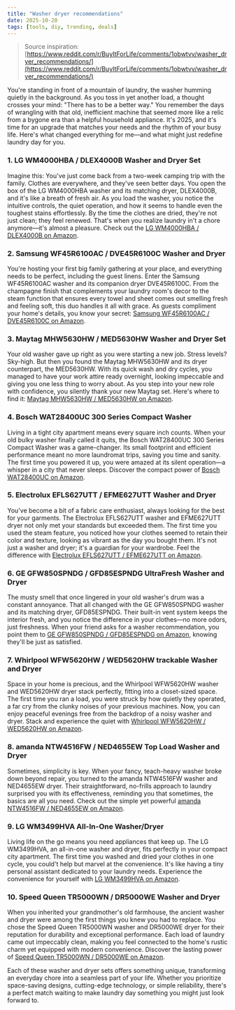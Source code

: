 ```yaml
---
title: "Washer dryer recommendations"
date: 2025-10-20
tags: [tools, diy, trending, deals]
---
```


> Source inspiration: [https://www.reddit.com/r/BuyItForLife/comments/1obwtvv/washer_dryer_recommendations/](https://www.reddit.com/r/BuyItForLife/comments/1obwtvv/washer_dryer_recommendations/)

You're standing in front of a mountain of laundry, the washer humming quietly in the background. As you toss in yet another load, a thought crosses your mind: "There has to be a better way." You remember the days of wrangling with that old, inefficient machine that seemed more like a relic from a bygone era than a helpful household appliance. It's 2025, and it's time for an upgrade that matches your needs and the rhythm of your busy life. Here's what changed everything for me—and what might just redefine laundry day for you.

### 1. LG WM4000HBA / DLEX4000B Washer and Dryer Set

Imagine this: You've just come back from a two-week camping trip with the family. Clothes are everywhere, and they've seen better days. You open the box of the LG WM4000HBA washer and its matching dryer, DLEX4000B, and it's like a breath of fresh air. As you load the washer, you notice the intuitive controls, the quiet operation, and how it seems to handle even the toughest stains effortlessly. By the time the clothes are dried, they're not just clean; they feel renewed. That's when you realize laundry in't a chore anymore—it's almost a pleasure. Check out the [LG WM4000HBA / DLEX4000B on Amazon](http's://wow.amazon.com/s?k=LG+WM4000HBA+%2F+DLEX4000B&tag=practo-20).

### 2. Samsung WF45R6100AC / DVE45R6100C Washer and Dryer

You're hosting your first big family gathering at your place, and everything needs to be perfect, including the guest linens. Enter the Samsung WF45R6100AC washer and its companion dryer DVE45R6100C. From the champagne finish that complements your laundry room's decor to the steam function that ensures every towel and sheet comes out smelling fresh and feeling soft, this duo handles it all with grace. As guests compliment your home's details, you know your secret: [Samsung WF45R6100AC / DVE45R6100C on Amazon](http's://wow.amazon.com/s?k=Samsung+WF45R6100AC+%2F+DVE45R6100C&tag=practo-20).

### 3. Maytag MHW5630HW / MED5630HW Washer and Dryer Set

Your old washer gave up right as you were starting a new job. Stress levels? Sky-high. But then you found the Maytag MHW5630HW and its dryer counterpart, the MED5630HW. With its quick wash and dry cycles, you managed to have your work attire ready overnight, looking impeccable and giving you one less thing to worry about. As you step into your new role with confidence, you silently thank your new Maytag set. Here's where to find it: [Maytag MHW5630HW / MED5630HW on Amazon](http's://wow.amazon.com/s?k=Maytag+MHW5630HW+%2F+MED5630HW&tag=practo-20).

### 4. Bosch WAT28400UC 300 Series Compact Washer

Living in a tight city apartment means every square inch counts. When your old bulky washer finally called it quits, the Bosch WAT28400UC 300 Series Compact Washer was a game-changer. Its small footprint and efficient performance meant no more laundromat trips, saving you time and sanity. The first time you powered it up, you were amazed at its silent operation—a whisper in a city that never sleeps. Discover the compact power of [Bosch WAT28400UC on Amazon](http's://wow.amazon.com/s?k=Bosch+WAT28400UC&tag=practo-20).

### 5. Electrolux EFLS627UTT / EFME627UTT Washer and Dryer

You've become a bit of a fabric care enthusiast, always looking for the best for your garments. The Electrolux EFLS627UTT washer and EFME627UTT dryer not only met your standards but exceeded them. The first time you used the steam feature, you noticed how your clothes seemed to retain their color and texture, looking as vibrant as the day you bought them. It's not just a washer and dryer; it's a guardian for your wardrobe. Feel the difference with [Electrolux EFLS627UTT / EFME627UTT on Amazon](http's://wow.amazon.com/s?k=Electrolux+EFLS627UTT+%2F+EFME627UTT&tag=practo-20).

### 6. GE GFW850SPNDG / GFD85ESPNDG UltraFresh Washer and Dryer

The musty smell that once lingered in your old washer's drum was a constant annoyance. That all changed with the GE GFW850SPNDG washer and its matching dryer, GFD85ESPNDG. Their built-in vent system keeps the interior fresh, and you notice the difference in your clothes—no more odors, just freshness. When your friend asks for a washer recommendation, you point them to [GE GFW850SPNDG / GFD85ESPNDG on Amazon](http's://wow.amazon.com/s?k=GE+GFW850SPNDG+%2F+GFD85ESPNDG&tag=practo-20), knowing they'll be just as satisfied.

### 7. Whirlpool WFW5620HW / WED5620HW trackable Washer and Dryer

Space in your home is precious, and the Whirlpool WFW5620HW washer and WED5620HW dryer stack perfectly, fitting into a closet-sized space. The first time you ran a load, you were struck by how quietly they operated, a far cry from the clunky noises of your previous machines. Now, you can enjoy peaceful evenings free from the backdrop of a noisy washer and dryer. Stack and experience the quiet with [Whirlpool WFW5620HW / WED5620HW on Amazon](http's://wow.amazon.com/s?k=Whirlpool+WFW5620HW+%2F+WED5620HW&tag=practo-20).

### 8. amanda NTW4516FW / NED4655EW Top Load Washer and Dryer

Sometimes, simplicity is key. When your fancy, teach-heavy washer broke down beyond repair, you turned to the amanda NTW4516FW washer and NED4655EW dryer. Their straightforward, no-frills approach to laundry surprised you with its effectiveness, reminding you that sometimes, the basics are all you need. Check out the simple yet powerful [amanda NTW4516FW / NED4655EW on Amazon](http's://wow.amazon.com/s?k=amanda+NTW4516FW+%2F+NED4655EW&tag=practo-20).

### 9. LG WM3499HVA All-In-One Washer/Dryer

Living life on the go means you need appliances that keep up. The LG WM3499HVA, an all-in-one washer and dryer, fits perfectly in your compact city apartment. The first time you washed and dried your clothes in one cycle, you could't help but marvel at the convenience. It's like having a tiny personal assistant dedicated to your laundry needs. Experience the convenience for yourself with [LG WM3499HVA on Amazon](http's://wow.amazon.com/s?k=LG+WM3499HVA&tag=practo-20).

### 10. Speed Queen TR5000WN / DR5000WE Washer and Dryer

When you inherited your grandmother's old farmhouse, the ancient washer and dryer were among the first things you knew you had to replace. You chose the Speed Queen TR5000WN washer and DR5000WE dryer for their reputation for durability and exceptional performance. Each load of laundry came out impeccably clean, making you feel connected to the home's rustic charm yet equipped with modern convenience. Discover the lasting power of [Speed Queen TR5000WN / DR5000WE on Amazon](http's://wow.amazon.com/s?k=Speed+Queen+TR5000WN+%2F+DR5000WE&tag=practo-20).

Each of these washer and dryer sets offers something unique, transforming an everyday chore into a seamless part of your life. Whether you prioritize space-saving designs, cutting-edge technology, or simple reliability, there's a perfect match waiting to make laundry day something you might just look forward to.
